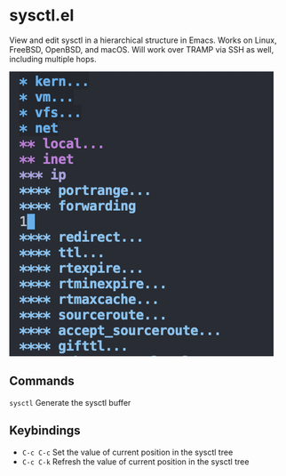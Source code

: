 # sysctl.el
View and edit sysctl in a hierarchical structure in Emacs.
Works on Linux, FreeBSD, OpenBSD, and macOS.
Will work over TRAMP via SSH as well, including multiple hops.

![sysctl example](example.png)

## Commands
`sysctl` Generate the sysctl buffer

## Keybindings
* `C-c C-c` Set the value of current position in the sysctl tree
* `C-c C-k` Refresh the value of current position in the sysctl tree
